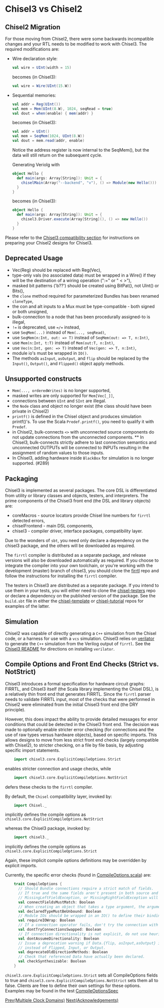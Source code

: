 # Chisel3 vs Chisel2

## Chisel2 Migration
For those moving from Chisel2, there were some backwards incompatible changes
and your RTL needs to be modified to work with Chisel3. The required
modifications are:

 - Wire declaration style:
   ```scala
   val wire = UInt(width = 15)
   ```
   becomes (in Chisel3):
   ```scala
   val wire = Wire(UInt(15.W))
   ```

 - Sequential memories:
   ```scala
   val addr = Reg(UInt())
   val mem = Mem(UInt(8.W), 1024, seqRead = true)
   val dout = when(enable) { mem(addr) }
   ```
   becomes (in Chisel3):
   ```scala
   val addr = UInt()
   val mem = SeqMem(1024, UInt(8.W))
   val dout = mem.read(addr, enable)
   ```

   Notice the address register is now internal to the SeqMem(), but the data
   will still return on the subsequent cycle.
   
   Generating Veriolg with
   ```scala
   object Hello {
     def main(args: Array[String]): Unit = {
       chiselMain(Array("--backend", "v"), () => Module(new Hello()))
     }
   }
   ```
   becomes (in Chisel3):
   ```scala
   object Hello {
     def main(args: Array[String]): Unit = {
       chisel3.Driver.execute(Array[String](), () => new Hello())
     }
   }
   ```

Please refer to the [Chisel3 compatibility section](https://github.com/ucb-bar/chisel#chisel3)
for instructions on preparing your Chisel2 designs for Chisel3.

## Deprecated Usage
*  Vec(Reg) should be replaced with Reg(Vec),
*  type-only vals (no associated data) must be wrapped in a Wire() if they will be the destination of a wiring operation (":=" or " < >"),
*  masked bit patterns ('b??') should be created using BitPat(), not UInt() or Bits(),
*  the `clone` method required for parameterized Bundles has been renamed `cloneType`,
*  the con and alt inputs to a Mux must be type-compatible - both signed or both unsigned,
*  bulk-connection to a node that has been procedurally assigned-to is illegal,
*  `!=` is deprecated, use `=/=` instead,
*  use `SeqMem(...)` instead of `Mem(..., seqRead)`,
*  use `SeqMem(n:Int, out: => T)` instead of `SeqMem(out: => T, n:Int)`,
*  use `Mem(n:Int, t:T)` instead of `Mem(out:T, n:Int)`,
*  use `Vec(n:Int, gen: => T)` instead of `Vec(gen: => T, n:Int)`,
*  module io's must be wrapped in `IO()`.
*  The methods `asInput`, `asOutput`, and `flip` should be replaced by the `Input()`, `Output()`, and `Flipped()` object apply methods.

## Unsupported constructs
*  `Mem(..., orderedWrites)` is no longer supported,
*  masked writes are only supported for `Mem[Vec[_]]`,
*  connections between `UInt` and `SInt` are illegal.
*  the `Node` class and object no longer exist (the class should have been private in Chisel2)
*  `printf()` is defined in the Chisel object and produces simulation printf()'s.
To use the Scala `Predef.printf()`, you need to qualify it with `Predef`.
*  in Chisel2, bulk-connects `<>` with unconnected source components do not update connections from the unconnected components.
** In Chisel3, bulk-connects strictly adhere to last connection semantics and unconnected OUTPUTs will be connected to INPUTs resulting in the assignment of random values to those inputs.
* In Chisel3, adding hardware inside `BlackBox` for simulation is no longer supported. (#289)

## Packaging
Chisel3 is implemented as several packages.
The core DSL is differentiated from utility or library classes and objects, testers, and interpreters.
The prime components of the Chisel3 front end (the DSL and library objects) are:
* coreMacros - source locators provide Chisel line numbers for `firrtl` detected errors,
* chiselFrontend - main DSL components,
* chisel3 - compiler driver, interface packages, compatibility layer.

Due to the wonders of `sbt`, you need only declare a dependency on the chisel3 package, and the others will be downloaded as required.

The `firrtl` compiler is distributed as a separate package, and release versions will also be downloaded automatically as required.
If you choose to integrate the compiler into your own toolchain, or you're working with the development (master) branch of chisel3, you should clone the [firrtl](https://github.com/ucb-bar/firrtl) repo
and follow the instructions for installing the `firrtl` compiler.

The testers in Chisel3 are distributed as a separate package.
If you intend to use them in your tests, you will either need to clone the [chisel-testers](https://github.com/ucb-bar/chisel-testers) repo
or declare a dependency on the published version of the package.
See the `build.sbt` file in either the [chisel-template](https://github.com/ucb-bar/chisel-template) or [chisel-tutorial](https://github.com/ucb-bar/chisel-tutorial)
repos for examples of the latter.

## Simulation
Chisel2 was capable of directly generating a `C++` simulation from the Chisel code, or a harness for use with a `vcs` simulation.
Chisel3 relies on [verilator](http://www.veripool.org/wiki/verilator) to generate the `C++` simulation from the Verilog output of `firrtl`.
See the [Chisel3 README](https://github.com/ucb-bar/chisel3) for directions on installing `verilator`.

## Compile Options and Front End Checks (Strict vs. NotStrict)
Chisel3 introduces a formal specification for hardware circuit graphs: FIRRTL,
and Chisel3 itself (the Scala library implementing the Chisel DSL), is a relatively thin front end that generates FIRRTL.
Since the `firrtl` parser needs to validate FIRRTL input, most of the checks that were performed in Chisel2 were eliminated
from the initial Chisel3 front end (the DRY principle).

However, this does impact the ability to provide detailed messages for error conditions that could be detected in the Chisel3
front end. The decision was made to optionally enable stricter error checking (for connections and the use of raw types versus
hardware objects), based on specific imports.
This allows designs to move from less strict front end checks (largely compatible with Chisel2), to stricter checking,
on a file by file basis, by adjusting specific import statements.

```scala
    import chisel3.core.ExplicitCompileOptions.Strict
```     

enables stricter connection and usage checks, while

```scala
    import chisel3.core.ExplicitCompileOptions.NotStrict
```

defers these checks to the `firrtl` compiler.

By default, the `Chisel` compatibility layer, invoked by:

```scala
    import Chisel._
```
    
implicitly defines the compile options as `chisel3.core.ExplicitCompileOptions.NotStrict`

whereas the Chisel3 package, invoked by:

```scala
    import chisel3._
```
    
implicitly defines the compile options as `chisel3.core.ExplicitCompileOptions.Strict`

Again, these implicit compile options definitions may be overridden by explicit imports.

Currently, the specific error checks (found in [CompileOptions.scala](https://github.com/ucb-bar/chisel3/blob/master/chiselFrontend/src/main/scala/chisel3/core/CompileOptions.scala)) are:

```scala
    trait CompileOptions {
      // Should Bundle connections require a strict match of fields.
      // If true and the same fields aren't present in both source and sink, a MissingFieldException,
      // MissingLeftFieldException, or MissingRightFieldException will be thrown.
      val connectFieldsMustMatch: Boolean
      // When creating an object that takes a type argument, the argument must be unbound (a pure type).
      val declaredTypeMustBeUnbound: Boolean
      // Module IOs should be wrapped in an IO() to define their bindings before the reset of the module is defined.
      val requireIOWrap: Boolean
      // If a connection operator fails, don't try the connection with the operands (source and sink) reversed.
      val dontTryConnectionsSwapped: Boolean
      // If connection directionality is not explicit, do not use heuristics to attempt to determine it.
      val dontAssumeDirectionality: Boolean
      // Issue a deprecation warning if Data.{flip, asInput,asOutput} is used
      // instead of Flipped, Input, or Output.
      val deprecateOldDirectionMethods: Boolean
      // Check that referenced Data have actually been declared.
      val checkSynthesizable: Boolean
    }
```

`chisel3.core.ExplicitCompileOptions.Strict` sets all CompileOptions fields to true and
`chisel3.core.ExplicitCompileOptions.NotStrict` sets them all to false.
Clients are free to define their own settings for these options.
Examples may be found in the test [CompileOptionsSpec](https://github.com/ucb-bar/chisel3/blob/master/src/test/scala/chiselTests/CompileOptionsTest.scala)

[Prev(Multiple Clock Domains)](Multiple-Clock-Domains) [Next(Acknowledgements)](Acknowledgements)

